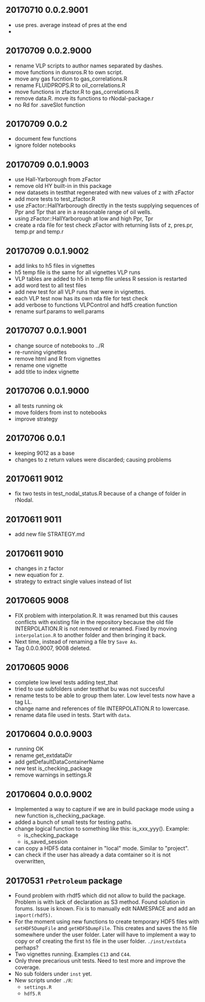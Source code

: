## 20170710 0.0.2.9001
* use pres. average instead of pres at the end
* 


## 20170709 0.0.2.9000
* rename VLP scripts to author names separated by dashes.
* move functions in dunsros.R to own script.
* move any gas fucntion to gas_correlations.R
* rename FLUIDPROPS.R to oil_correlations.R
* move functions in zfactor.R to gas_correlations.R
* remove data.R. move its functions to rNodal-package.r
* no Rd for .saveSlot function

## 20170709 0.0.2
* document few functions
* ignore folder notebooks


## 20170709 0.0.1.9003
* use Hall-Yarborough from zFactor
* remove old HY built-in in this package
* new datasets in testthat regenerated with new values of z with zFactor
* add more tests to test_zfactor.R
* use zFactor::HallYarborough directly in the tests supplying sequences of Ppr and Tpr that are in a reasonable range of oil wells.
* using zFactor::HallYarborough at low and high Ppr, Tpr
* create a rda file for test check zFactor with returning lists of z, pres.pr, temp.pr and temp.r


## 20170709 0.0.1.9002
* add links to h5 files in vignettes
* h5 temp file is the same for all vignettes VLP runs
* VLP tables are added to h5 in temp file unless R session is restarted
* add word test to all test files
* add new test for all VLP runs that were in vignettes. 
* each VLP test now has its own rda file for test check
* add verbose to functions VLPControl and hdf5 creation function
* rename surf.params to well.params

## 20170707 0.0.1.9001
* change source of notebooks to ../R
* re-running vignettes
* remove html and R from vignettes
* rename one vignette
* add title to index vignette


## 20170706 0.0.1.9000
* all tests running ok
* move folders from inst to notebooks
* improve strategy


## 20170706 0.0.1
* keeping 9012 as a base
* changes to z return values were discarded; causing problems

## 20170611 9012
* fix two tests in test_nodal_status.R because of a change of folder in rNodal.

## 20170611 9011
* add new file STRATEGY.md

## 20170611 9010
* changes in z factor
* new equation for z.
* strategy to extract single values instead of list

## 20170605 9008
* FIX problem with interpolation.R. It was renamed but this causes conflicts 
with existing file in the repository because the old file INTERPOLATION.R is not
removed or renamed. Fixed by moving `interpolation.R` to another folder and then
bringing it back.
* Next time, instead of renaming a file try `Save As`.
* Tag 0.0.0.9007, 9008 deleted.


## 20170605 9006
* complete low level tests adding test_that
* tried to use subfolders under testthat bu was not succesful
* rename tests to be able to group them later. Low level tests now have a tag LL.
* change name and references of file INTERPOLATION.R to lowercase.
* rename data file used in tests. Start with `data`.


## 20170604 0.0.0.9003
* running OK
* rename get_extdataDir
* add getDefaultDataContainerName
* new test is_checking_package
* remove warnings in settings.R


## 20170604 0.0.0.9002
* Implemented a way to capture if we are in build package mode using a new function is_checking_package.
* added a bunch of small tests for testing paths.
* change logical function to something like this: is_xxx_yyy(). Example: 
    * is_checking_package
    * is_saved_session
* can copy a HDF5 data container in "local" mode. Similar to "project". 
* can check if the user has already a data comtainer so it is not overwritten,


## 20170531 `rPetroleum` package
* Found problem with rhdf5 which did not allow to build the package. Problem is with lack of declaration as S3 method. Found solution in forums. Issue is known. Fix is to manually edit NAMESPACE and add an `import(rhdf5)`. 
* For the moment using new functions to create temporary HDF5 files with `setHDF5DumpFile` and `getHDF5DumpFile`. This creates and saves the `h5` file somewhere under the user folder. Later will have to implement a way to copy or of creating the first `h5` file in the user folder. `./inst/extdata` perhaps?
* Two vignettes running. Examples `C13` and `C44`.
* Only three precarious unit tests. Need to test more and improve the coverage.
* No sub folders under `inst` yet.
* New scripts under `./R`: 
  * `settings.R `
  * `hdf5.R`
